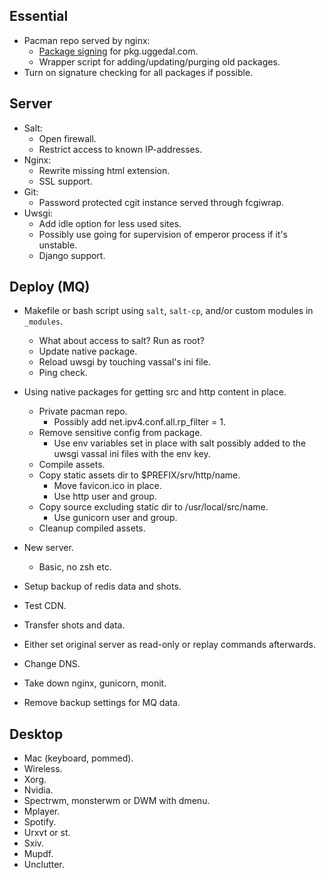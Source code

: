 Essential
---------

* Pacman repo served by nginx:
  - [Package signing](http://jasonwryan.com/blog/2012/03/23/key/)
    for pkg.uggedal.com.
  - Wrapper script for adding/updating/purging old packages.
* Turn on signature checking for all packages if possible.


Server
------

* Salt:
  - Open firewall.
  - Restrict access to known IP-addresses.
* Nginx:
  - Rewrite missing html extension.
  - SSL support.
* Git:
  - Password protected cgit instance served through fcgiwrap.
* Uwsgi:
  - Add idle option for less used sites.
  - Possibly use going for supervision of emperor process if it's unstable.
  - Django support.


Deploy (MQ)
-----------

* Makefile or bash script using `salt`, `salt-cp`, and/or custom modules
  in `_modules`.
  - What about access to salt? Run as root?
  - Update native package.
  - Reload uwsgi by touching vassal's ini file.
  - Ping check.
* Using native packages for getting src and http content in place.
  - Private pacman repo.
    - Possibly add net.ipv4.conf.all.rp_filter = 1.
  - Remove sensitive config from package.
    - Use env variables set in place with salt possibly added to the
      uwsgi vassal ini files with the env key.
  - Compile assets.
  - Copy static assets dir to $PREFIX/srv/http/name.
    - Move favicon.ico in place.
    - Use http user and group.
  - Copy source excluding static dir to /usr/local/src/name.
    - Use gunicorn user and group.
  - Cleanup compiled assets.

* New server.
  - Basic, no zsh etc.
* Setup backup of redis data and shots.
* Test CDN.
* Transfer shots and data.
* Either set original server as read-only or replay commands afterwards.
* Change DNS.
* Take down nginx, gunicorn, monit.
* Remove backup settings for MQ data.


Desktop
-------

* Mac (keyboard, pommed).
* Wireless.
* Xorg.
* Nvidia.
* Spectrwm, monsterwm or DWM with dmenu.
* Mplayer.
* Spotify.
* Urxvt or st.
* Sxiv.
* Mupdf.
* Unclutter.
